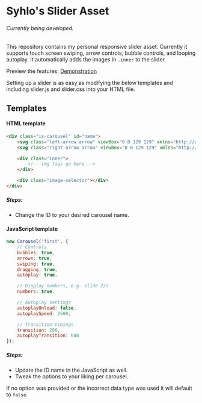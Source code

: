 # Syhlo's Slider Asset

###### *Currently being developed.*

This repository contains my personal responsive slider asset. Currently it supports touch screen swiping, arrow controls, bubble controls, and looping autoplay. It automatically adds the images in `.inner` to the slider.

Preview the features: [Demonstration](https://codepen.io/Syh/full/VqEMNd)

Setting up a slider is as easy as modifying the below templates and including slider.js and slider.css into your HTML file.

## Templates

#### HTML template
```html
<div class="is-carousel" id="name">
	<svg class="left-arrow arrow" viewBox="0 0 129 129" xmlns="http://www.w3.org/2000/svg"></svg>
	<svg class="right-arrow arrow" viewBox="0 0 129 129" xmlns="http://www.w3.org/2000/svg"></svg>

	<div class="inner">
    	<!-- img tags go here -->
	</div>

	<div class="image-selector"></div>
</div>
```
##### Steps: 
* Change the ID to your desired carousel name.

#### JavaScript template
```javascript
new Carousel('first', {
    // Controls
    bubbles: true,
    arrows: true,
    swiping: true,
    dragging: true,
    autoplay: true,

    // Display numbers, e.g. slide 2/5
    numbers: true,

    // Autoplay settings
    autoplayOnload: false,
    autoplaySpeed: 2500,

    // Transition timings
    transition: 200,
    autoplayTransition: 600
});
```
##### Steps:

* Update the ID name in the JavaScript as well. 
* Tweak the options to your liking per carousel. 

If no option was provided or the incorrect data type was used it will default to `false`.
